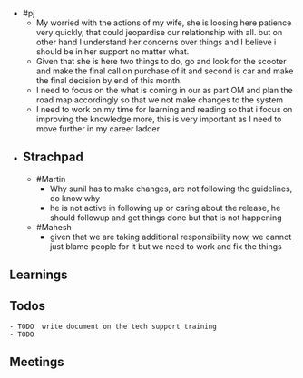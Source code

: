 - #pj
	- My worried with the actions of my wife, she is loosing here patience very quickly, that could jeopardise our relationship with all. but on other hand I understand her concerns over things and I believe i should be in her support no matter what.
	- Given that she is here two things to do, go and look for the scooter and make the final call on purchase of it and second is car and make the final decision by end of this month.
	- I need to focus on the what is coming in our as part OM and plan the road map accordingly so that we not make changes to the system
	- I need to work on my time for learning and reading so that i focus on improving the knowledge more,  this is very important as I need to move further in my career ladder
- ## Strachpad
	- #Martin
		- Why sunil has to make changes, are not following the guidelines, do know why
		- he is not active in following up or caring about the release, he should followup and get things done but that is not happening
	- #Mahesh
		- given that we are taking additional responsibility now, we cannot just blame people for it but we need to work and fix the things
## Learnings
## Todos
	- TODO  write document on the tech support training
	- TODO
## Meetings